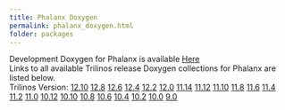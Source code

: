 ```yaml
---
title: Phalanx Doxygen
permalink: phalanx_doxygen.html
folder: packages
---
```


Development Doxygen for Phalanx is available [Here](http://trilinos.org/docs/dev/packages/phalanx/doc/html/index.html)  
Links to all available Trilinos release Doxygen collections for Phalanx are listed below.  
Trilinos Version: [12.10](http://trilinos.org/docs/r12.10/packages/phalanx/doc/html/index.html) [12.8](http://trilinos.org/docs/r12.8/packages/phalanx/doc/html/index.html) [12.6](http://trilinos.org/docs/r12.6/packages/phalanx/doc/html/index.html) [12.4](http://trilinos.org/docs/r12.4/packages/phalanx/doc/html/index.html) [12.2](http://trilinos.org/docs/r12.2/packages/phalanx/doc/html/index.html) [12.0](http://trilinos.org/docs/r12.0/packages/phalanx/doc/html/index.html) [11.14](http://trilinos.org/docs/r11.14/packages/phalanx/doc/html/index.html) [11.12](http://trilinos.org/docs/r11.12/packages/phalanx/doc/html/index.html) [11.10](http://trilinos.org/docs/r11.10/packages/phalanx/doc/html/index.html) [11.8](http://trilinos.org/docs/r11.8/packages/phalanx/doc/html/index.html) [11.6](http://trilinos.org/docs/r11.6/packages/phalanx/doc/html/index.html) [11.4](http://trilinos.org/docs/r11.4/packages/phalanx/doc/html/index.html) [11.2](http://trilinos.org/docs/r11.2/packages/phalanx/doc/html/index.html) [11.0](http://trilinos.org/docs/r11.0/packages/phalanx/doc/html/index.html) [10.12](http://trilinos.org/docs/r10.12/packages/phalanx/doc/html/index.html) [10.10](http://trilinos.org/docs/r10.10/packages/phalanx/doc/html/index.html) [10.8](http://trilinos.org/docs/r10.8/packages/phalanx/doc/html/index.html) [10.6](http://trilinos.org/docs/r10.6/packages/phalanx/doc/html/index.html) [10.4](http://trilinos.org/docs/r10.4/packages/phalanx/doc/html/index.html) [10.2](http://trilinos.org/docs/r10.2/packages/phalanx/doc/html/index.html) [10.0](http://trilinos.org/docs/r10.0/packages/phalanx/doc/html/index.html) [9.0](http://trilinos.org/docs/r9.0/packages/phalanx/doc/html/index.html)

